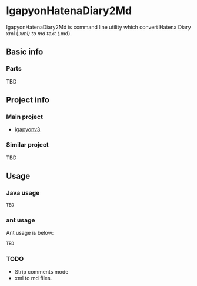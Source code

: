 IgapyonHatenaDiary2Md
=====================

IgapyonHatenaDiary2Md is command line utility which convert Hatena Diary xml (*.xml) to md text (*.md). 

## Basic info
### Parts 
TBD

## Project info
### Main project
- [igapyonv3](https://github.com/igapyon/igapyonv3/blob/master/README.md)

### Similar project
TBD

## Usage
### Java usage

```Java
TBD
```

### ant usage
Ant usage is below:

```xml
TBD
```

### TODO
- Strip comments mode
- xml to md files.
